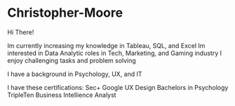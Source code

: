 # Christopher-Moore
Hi There!

Im currently increasing my knowledge in Tableau, SQL, and Excel
Im interested in Data Analytic roles in Tech, Marketing, and Gaming industry
I enjoy challenging tasks and problem solving

I have a background in Psychology, UX, and IT

I have these certifications:
Sec+
Google UX Design
Bachelors in Psychology
TripleTen Business Intellience Analyst
